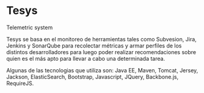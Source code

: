 # Tesys
Telemetric system

Tesys se basa en el monitoreo de herramientas tales como Subvesion, Jira, Jenkins y SonarQube para recolectar métricas y armar perfiles de los distintos desarrolladores para luego poder realizar recomendaciones sobre quien es el más apto para llevar a cabo una determinada tarea.

Algunas de las tecnologias que utiliza son: Java EE, Maven, Tomcat, Jersey, Jackson, ElasticSearch, Bootstrap, Javascript, JQuery, Backbone.js, RequireJS.
